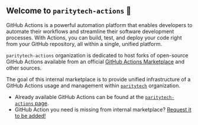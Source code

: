 ## Welcome to `paritytech-actions` 👋

GitHub Actions is a powerful automation platform that enables developers to automate their workflows
and streamline their software development processes. With Actions, you can build, test, and deploy
your code right from your GitHub repository, all within a single, unified platform.


`paritytech-actions` organization is dedicated to host forks of open-source GitHub Actions available
from an official [GitHub Actions Marketplace](https://github.com/marketplace?type=actions)
and other sources.

The goal of this internal marketplace is to provide unified infrastructure of a GitHub Actions usage and management within [`paritytech`](https://github.com/paritytech) organization.

* Already available GitHub Actions can be found at the [`paritytech-actions` page](https://paritytech-actions.github.io/actions-marketplace/).
* GitHub Action you need is missing from internal marketplace? [Request it to be added!](https://paritytech-actions.github.io/actions-marketplace/)
